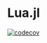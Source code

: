 # Lua.jl

[![codecov](https://codecov.io/gh/raphasampaio/LuaCall.jl/graph/badge.svg?token=Qkg4DKh6HJ)](https://codecov.io/gh/raphasampaio/LuaCall.jl)